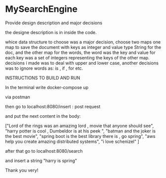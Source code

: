 # MySearchEngine

Provide design description and major decisions

the designe description is in inside the code.

whice data structure to choose was a major decision,
choose two maps one map to save the document with keys as integer and value type String for the doc,
and the other map for the words, the word was the key and value for each key was a set of integers representing the keys of the other map. 
decisions i made was to deal with upper and lower case, another decisions was to ignore words as: is , if , for etc.


INSTRUCTIONS TO BUILD AND RUN 


In the terminal write docker-compose up 

via postman

then go to localhost:8080/insert    : post request

and put the next content in the body:

["Lord of the rings was an amazing lord , movie that anyone should see",
	"harry potter is cool , Dumbeldor is at his peek ",
 "batman and the joker is the best movie",
 "spring boot is  the best library there is , go spring",
 "aws help you create amazing distributed systems",
 "i love schenizel"
]

after that go to localhost:8080/search

and insert a string "harry is spring"

Thank you very!
